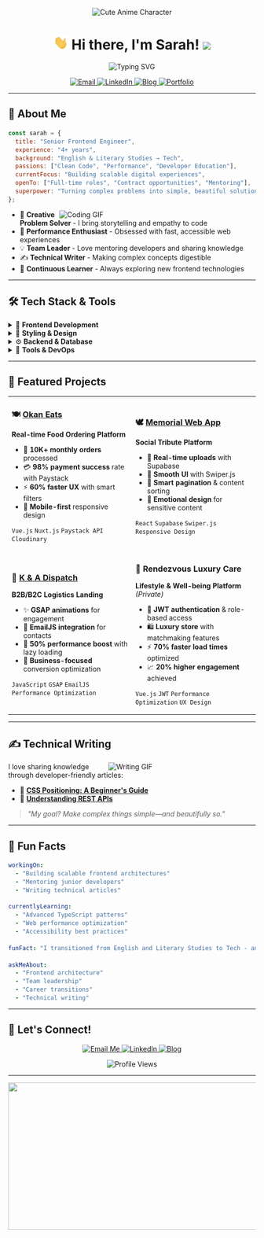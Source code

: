 <p align="center">
  <img src="https://media.giphy.com/media/bcKmIWkUMCjVm/giphy.gif" alt="Cute Anime Character" width="300" />
</p>

<h1 align="center">
  <img src="https://raw.githubusercontent.com/ABSphreak/ABSphreak/master/gifs/Hi.gif" width="30"> 
  Hi there, I'm Sarah! 
  <img src="https://media.giphy.com/media/mGcNjsfWAjY5AEZNw6/giphy.gif" width="50">
</h1>

<p align="center">
  <img src="https://readme-typing-svg.herokuapp.com?font=Fira+Code&pause=1000&color=FF69B4&center=true&vCenter=true&width=435&lines=Frontend+Engineer+%F0%9F%92%BB;Team+Lead+%F0%9F%9A%80;Code+Artist+%F0%9F%8E%A8;Making+Web+And+Mobile+Beautiful+%E2%9C%A8" alt="Typing SVG" />
</p>

<p align="center">
  <a href="mailto:obarhorosarah@gmail.com">
    <img src="https://img.shields.io/badge/Email-FF69B4?style=for-the-badge&logo=gmail&logoColor=white" alt="Email">
  </a>
  <a href="https://www.linkedin.com/in/sarah-obarhoro/">
    <img src="https://img.shields.io/badge/LinkedIn-0077B5?style=for-the-badge&logo=linkedin&logoColor=white" alt="LinkedIn">
  </a>
  <a href="https://nero.hashnode.dev">
    <img src="https://img.shields.io/badge/Blog-2962FF?style=for-the-badge&logo=hashnode&logoColor=white" alt="Blog">
  </a>
  <a href="https://sarah-portfolio-chi.vercel.app">
    <img src="https://img.shields.io/badge/Portfolio-FF1744?style=for-the-badge&logo=vercel&logoColor=white" alt="Portfolio">
  </a>
</p>

---

## 🌟 About Me

```javascript
const sarah = {
  title: "Senior Frontend Engineer",
  experience: "4+ years",
  background: "English & Literary Studies → Tech",
  passions: ["Clean Code", "Performance", "Developer Education"],
  currentFocus: "Building scalable digital experiences",
  openTo: ["Full-time roles", "Contract opportunities", "Mentoring"],
  superpower: "Turning complex problems into simple, beautiful solutions"
};
```

<img align="right" alt="Coding GIF" width="400" src="https://media.giphy.com/media/LaVp0AyqR5bGsC5Cbm/giphy.gif">

- 🎨 **Creative Problem Solver** - I bring storytelling and empathy to code
- 🚀 **Performance Enthusiast** - Obsessed with fast, accessible web experiences  
- 💡 **Team Leader** - Love mentoring developers and sharing knowledge
- ✍️ **Technical Writer** - Making complex concepts digestible
- 🌱 **Continuous Learner** - Always exploring new frontend technologies

---

## 🛠️ Tech Stack & Tools

<details>
<summary>🎯 <strong>Frontend Development</strong></summary>
<br>

![JavaScript](https://img.shields.io/badge/JavaScript-F7DF1E?style=for-the-badge&logo=javascript&logoColor=black)
![TypeScript](https://img.shields.io/badge/TypeScript-007ACC?style=for-the-badge&logo=typescript&logoColor=white)
![Vue.js](https://img.shields.io/badge/Vue.js-35495E?style=for-the-badge&logo=vue.js&logoColor=4FC08D)
![Nuxt.js](https://img.shields.io/badge/Nuxt.js-00C58E?style=for-the-badge&logo=nuxtdotjs&logoColor=white)
![React](https://img.shields.io/badge/React-20232A?style=for-the-badge&logo=react&logoColor=61DAFB)
![Redux](https://img.shields.io/badge/Redux-593D88?style=for-the-badge&logo=redux&logoColor=white)

</details>

<details>
<summary>🎨 <strong>Styling & Design</strong></summary>
<br>

![HTML5](https://img.shields.io/badge/HTML5-E34F26?style=for-the-badge&logo=html5&logoColor=white)
![CSS3](https://img.shields.io/badge/CSS3-1572B6?style=for-the-badge&logo=css3&logoColor=white)
![Tailwind CSS](https://img.shields.io/badge/Tailwind_CSS-38B2AC?style=for-the-badge&logo=tailwind-css&logoColor=white)
![Sass](https://img.shields.io/badge/Sass-CC6699?style=for-the-badge&logo=sass&logoColor=white)
![Figma](https://img.shields.io/badge/Figma-F24E1E?style=for-the-badge&logo=figma&logoColor=white)

</details>

<details>
<summary>⚙️ <strong>Backend & Database</strong></summary>
<br>

![Node.js](https://img.shields.io/badge/Node.js-43853D?style=for-the-badge&logo=node.js&logoColor=white)
![Express.js](https://img.shields.io/badge/Express.js-404D59?style=for-the-badge)
![PostgreSQL](https://img.shields.io/badge/PostgreSQL-316192?style=for-the-badge&logo=postgresql&logoColor=white)
![MongoDB](https://img.shields.io/badge/MongoDB-4EA94B?style=for-the-badge&logo=mongodb&logoColor=white)
![Firebase](https://img.shields.io/badge/Firebase-039BE5?style=for-the-badge&logo=Firebase&logoColor=white)

</details>

<details>
<summary>🔧 <strong>Tools & DevOps</strong></summary>
<br>

![Git](https://img.shields.io/badge/Git-F05032?style=for-the-badge&logo=git&logoColor=white)
![GitHub](https://img.shields.io/badge/GitHub-100000?style=for-the-badge&logo=github&logoColor=white)
![Docker](https://img.shields.io/badge/Docker-2496ED?style=for-the-badge&logo=docker&logoColor=white)
![Postman](https://img.shields.io/badge/Postman-FF6C37?style=for-the-badge&logo=postman&logoColor=white)
![Vite](https://img.shields.io/badge/Vite-646CFF?style=for-the-badge&logo=vite&logoColor=white)

</details>

---

## 🚀 Featured Projects

<table>
<tr>
<td width="50%">

### 🍽️ [Okan Eats](https://okaneats.com.ng)
**Real-time Food Ordering Platform**

- 🎯 **10K+ monthly orders** processed
- 💳 **98% payment success** rate with Paystack
- ⚡ **60% faster UX** with smart filters
- 📱 **Mobile-first** responsive design

`Vue.js` `Nuxt.js` `Paystack API` `Cloudinary`

</td>
<td width="50%">

### 🕊️ [Memorial Web App](https://memorial-app-vert.vercel.app/)
**Social Tribute Platform**

- 💾 **Real-time uploads** with Supabase
- 🎠 **Smooth UI** with Swiper.js
- 📄 **Smart pagination** & content sorting
- 🎨 **Emotional design** for sensitive content

`React` `Supabase` `Swiper.js` `Responsive Design`

</td>
</tr>
<tr>
<td width="50%">

### 🚚 [K & A Dispatch](https://kadispatchbusiness.com/)
**B2B/B2C Logistics Landing**

- ✨ **GSAP animations** for engagement
- 📧 **EmailJS integration** for contacts
- 🚀 **50% performance boost** with lazy loading
- 💼 **Business-focused** conversion optimization

`JavaScript` `GSAP` `EmailJS` `Performance Optimization`

</td>
<td width="50%">

### 💎 Rendezvous Luxury Care
**Lifestyle & Well-being Platform** *(Private)*

- 🔐 **JWT authentication** & role-based access
- 🛍️ **Luxury store** with matchmaking features
- ⚡ **70% faster load times** optimized
- 📈 **20% higher engagement** achieved

`Vue.js` `JWT` `Performance Optimization` `UX Design`

</td>
</tr>
</table>

---

## ✍️ Technical Writing

<img align="right" alt="Writing GIF" width="300" src="https://media.giphy.com/media/L1R1tvI9svkIWwpVYr/giphy.gif">

I love sharing knowledge through developer-friendly articles:

- 📘 **[CSS Positioning: A Beginner's Guide](https://nero.hashnode.dev/a-beginners-guide-to-understanding-the-basics-of-css-positions)**
- 📘 **[Understanding REST APIs](https://nero.hashnode.dev/rest-apis)**

> *"My goal? Make complex things simple—and beautifully so."*

---

## 💭 Fun Facts

```yaml
workingOn: 
  - "Building scalable frontend architectures"
  - "Mentoring junior developers"
  - "Writing technical articles"

currentlyLearning: 
  - "Advanced TypeScript patterns"
  - "Web performance optimization"
  - "Accessibility best practices"

funFact: "I transitioned from English and Literary Studies to Tech - and I think that journey has given me a rare blend of clear communication, storytelling, and clean architecture!"

askMeAbout: 
  - "Frontend architecture"
  - "Team leadership"
  - "Career transitions"
  - "Technical writing"
```

---

## 🤝 Let's Connect!

<p align="center">
  <a href="mailto:obarhorosarah@gmail.com">
    <img src="https://img.shields.io/badge/Email_Me-FF69B4?style=for-the-badge&logo=gmail&logoColor=white&labelColor=FF69B4" alt="Email Me">
  </a>
  <a href="https://www.linkedin.com/in/sarah-obarhoro/">
    <img src="https://img.shields.io/badge/Connect_on_LinkedIn-0077B5?style=for-the-badge&logo=linkedin&logoColor=white" alt="LinkedIn">
  </a>
  <a href="https://nero.hashnode.dev">
    <img src="https://img.shields.io/badge/Read_My_Blog-2962FF?style=for-the-badge&logo=hashnode&logoColor=white" alt="Blog">
  </a>
</p>

<p align="center">
  <img src="https://komarev.com/ghpvc/?username=Sarah-Obarhoro&label=Profile%20Views&color=FF69B4&style=for-the-badge" alt="Profile Views" />
</p>

---

<p align="center">
  <img src="https://media.giphy.com/media/dWesBcTLavkZuG35MI/giphy.gif" width="600" height="300" />
</p>
